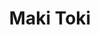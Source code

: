 ---
layout: place
title: Maki Toki
permalink: /texas/austin/maki-toki.html
stateAbbr: TX
stateName: Texas
cityName: Austin
seo:
  type: restaurant
  links: http://www.makitoki.com/
place_id: ChIJsaf4dfjLRIYRuMqneejhFXg
photos:
  - name: >-
      places/ChIJsaf4dfjLRIYRuMqneejhFXg/photos/AeeoHcINTrMax_kD52UDq7aliZ-lCnoQC1ZNQU_JNh-SQlScVERgAoyPgz6Wi1ADuJxUCvDpvynHj22LWiUDsRn6s2mEkizZ0tpPOgHGqvbEEkjaZ19E-gsj3Yt-GCs1VX3_PncZyh5lZmGOfwyOAFHyBpt6K64GJ-3NvyEB04bmjan7Bi6veKfEriuK5Z8LZMjhoTJDZQd8zSWFisbhFGfONhXyGgh6beYdYr1FicXcseYzOFKQwQ0pQu_C36DftJkz-TumS30HKxIMFRH5XObc1cxzAiKLXYpFqJ0VxXTz64tzSWs4zYoVk8Ya2fZsTtciFB-QUTAz5BGlj33sUhB1LOKE9iWCedjDI4A9l-HVawpXrRDPLpgVV-VaLYcRT1J0P1X1t6QLMcDHKHy0b2058G6qLFrHz8jGwv8Ip7fqGjvLtV5E
    widthPx: 3456
    heightPx: 4608
    authorAttributions:
      - displayName: Jeffrey Sung
        uri: https://maps.google.com/maps/contrib/113627148719041712054
        photoUri: >-
          https://lh3.googleusercontent.com/a-/ALV-UjU8iprk1uvcy_hIrlY-b5q3Xlqiv21SCyfgTJYnhkpbKt1dK4NfBQ=s100-p-k-no-mo
    flagContentUri: >-
      https://www.google.com/local/imagery/report/?cb_client=maps_api_places.places_api&image_key=!1e10!2sCIHM0ogKEICAgID4r4un2AE&hl=en-US
    googleMapsUri: >-
      https://www.google.com/maps/place//data=!3m4!1e2!3m2!1sCIHM0ogKEICAgID4r4un2AE!2e10!4m2!3m1!1s0x8644cbf875f8a7b1:0x7815e1e879a7cab8
  - name: >-
      places/ChIJsaf4dfjLRIYRuMqneejhFXg/photos/AeeoHcJbZnRgLeSLsMwt9DfbskeOB77h3nlAQMNJh2Qlo0_mfOMcK9Tm4fWd3Kmf71GQuqHz9w05JPgUXqxxEbqhZ86S3LG_SFdb87i2Ccc95FrU_vyTVRy0gXSfY0MQlGQkvyp8fYLHcz00wiZ3onv5kmwt6FcLBmxpcE6UpVYm7G-qiGkaEUyMXDG0m6uH4msEFoS1jDg7kKlbDAKvZRRbD-2tgrXxdFZv0vq-OAk_GQxtSzMobQL_LazYniHuX1twKtQRjaowLQpY_uwYWP0hcXtwQmUaV_WUoukaK9N9tGkdkA
    widthPx: 1290
    heightPx: 2293
    authorAttributions:
      - displayName: Maki Toki
        uri: https://maps.google.com/maps/contrib/118216287175441672557
        photoUri: >-
          https://lh3.googleusercontent.com/a/ACg8ocJJoGhadzaCbZQRuA4ts-HPIM9j4beO2x3-pc7j-SEHQqJFRw=s100-p-k-no-mo
    flagContentUri: >-
      https://www.google.com/local/imagery/report/?cb_client=maps_api_places.places_api&image_key=!1e10!2sAF1QipOqf6IHtAHGhdUixiOn1alfFEs9Y9pjtEmPuR91&hl=en-US
    googleMapsUri: >-
      https://www.google.com/maps/place//data=!3m4!1e2!3m2!1sAF1QipOqf6IHtAHGhdUixiOn1alfFEs9Y9pjtEmPuR91!2e10!4m2!3m1!1s0x8644cbf875f8a7b1:0x7815e1e879a7cab8
  - name: >-
      places/ChIJsaf4dfjLRIYRuMqneejhFXg/photos/AeeoHcJ92DXlSbUn_7G74FU-97RjoRwQZAA47kOCpEJ43iejeIy0Jp4ot6U2jUS9vLvRUOeMcByh2gWgo7-dV3e8FAfGvOqQWnQ_WIHyKl6ZxlF1-2YyG3CaszH94L_l6S0qdyrciRx19Vaky8FuM1znqVkiS8xjKRqRSC8X-Z2Wnx9EcogsMgozMHzEYkORfXOx3RZ-wMhzayKn537d4kqn5yChdjhE6L5dhFa51hycxMg6-KpNrDIEr2OsZxmtifawcDlPAE0i2_7-VHaySj5W74RFMm2_q0WDamOhsfsxJO_0so1grCAhokGwKdu1GHrlQFGL9t_0B8_wmXhzaxBRkDMeCsAokd1hwvS8Ofzk2za06-4KlZhdv2r15FNHbxGeHL_BDeL7GMlE7PhAlifx45oW8AKv2VzOMBxq_6J-lHxb1A
    widthPx: 3024
    heightPx: 4032
    authorAttributions:
      - displayName: Abigail Delos Reyes
        uri: https://maps.google.com/maps/contrib/115712938685168129415
        photoUri: >-
          https://lh3.googleusercontent.com/a-/ALV-UjVUT_FHUyFKVfn45lBek185GcLkCQ1ieoqod13OAW8eL0LqkvhhHw=s100-p-k-no-mo
    flagContentUri: >-
      https://www.google.com/local/imagery/report/?cb_client=maps_api_places.places_api&image_key=!1e10!2sCIHM0ogKEICAgICL0_ixXg&hl=en-US
    googleMapsUri: >-
      https://www.google.com/maps/place//data=!3m4!1e2!3m2!1sCIHM0ogKEICAgICL0_ixXg!2e10!4m2!3m1!1s0x8644cbf875f8a7b1:0x7815e1e879a7cab8
  - name: >-
      places/ChIJsaf4dfjLRIYRuMqneejhFXg/photos/AeeoHcLpnZGwSRGJRudU2qbX5mGPnp9-ZX0L5NhL51T1AmmxUGu6UP2-0WcSme8-X-ohEJN2_Yum3y_6cx6hkv4SUUW2cm1G_A7wM-nXAtPf5kzUHmao_cIvBD26Sgod9wiXPxsuWgEfWxqvHij4tFlw1BLxnjYY8DfWBC1UmAD3MxjDvcmMNEyi1z5fjCHLN3o_Du1JTOkMXthgWBIML8LIdTO9Yj4WDDNeS7t0UbkWSdWYkkCpwqFhejF9unrgtqvtlMtkQKpeHct6gy6eR2ZGRhPxIdQZtoBZip2wNOB2GPRnX4eYt95fzZU6DDw_9kJCOX8PZ4YuSJs1up6DmzSMb7fvCrmZQZHu2LYHklEJXR5rKBuPv0tYMqDzIC4o1k3yoKrQXB5iFBhJx6Gy-Tnx-1dk-MtAnFmXae2wmaX85mR0tg
    widthPx: 4032
    heightPx: 3024
    authorAttributions:
      - displayName: Jeff Stilwell
        uri: https://maps.google.com/maps/contrib/108314497537795232836
        photoUri: >-
          https://lh3.googleusercontent.com/a-/ALV-UjV1vX6rpZqt_9i-YXQ4AVBo6SKNyIFS_QRXgLqHHde8bM71uEVDgA=s100-p-k-no-mo
    flagContentUri: >-
      https://www.google.com/local/imagery/report/?cb_client=maps_api_places.places_api&image_key=!1e10!2sCIHM0ogKEICAgIDp2MGdJQ&hl=en-US
    googleMapsUri: >-
      https://www.google.com/maps/place//data=!3m4!1e2!3m2!1sCIHM0ogKEICAgIDp2MGdJQ!2e10!4m2!3m1!1s0x8644cbf875f8a7b1:0x7815e1e879a7cab8
  - name: >-
      places/ChIJsaf4dfjLRIYRuMqneejhFXg/photos/AeeoHcJP_Ii4kqvvRefPd_C4BrQfKCezofISAVp3f6DIEDNBfe5JdpSZ_bwq0DAcpMOs68BR90MliWYe0PBz-LjIr9ePNzcvuZ2s_svDt5OB6mkD87SWdMH9Rz54TcksR9wlsKMW92GQ6NcOyaHoRi-UlJZ8FRFXWje_6QolvbSoZsILvunm0V2zvR2yNO8PjB2NglAPMlQrF2ZDMbEC0SoqJ_av1NZIdgJeFbyemDLRwAlxFFLTnY-zx3vEAnHf0usH0NoRxomZBrK40LzSsugnbJ3PwboNaZHhaGGJDGvdGiYTJTlNNmTe_z3mVf6EqSRmjakAGdLnRaO2eOeqA4-geWe7cu-wQSRtGTdHsEpv2BONFewy_UA_IY_SVtlIceZ1KPHOqZ38NPsvsWCVPMJrBUyEg4O1SVzDSFfuu5zBnu3M_g
    widthPx: 4032
    heightPx: 3024
    authorAttributions:
      - displayName: Joshua Jefferies
        uri: https://maps.google.com/maps/contrib/111649933693524872836
        photoUri: >-
          https://lh3.googleusercontent.com/a-/ALV-UjXNDZOsN7-pjnvU_EH5CY-lCCDYjHkAqxmQaR_xkOM400gDfQ2P=s100-p-k-no-mo
    flagContentUri: >-
      https://www.google.com/local/imagery/report/?cb_client=maps_api_places.places_api&image_key=!1e10!2sCIHM0ogKEICAgICVwKmAdA&hl=en-US
    googleMapsUri: >-
      https://www.google.com/maps/place//data=!3m4!1e2!3m2!1sCIHM0ogKEICAgICVwKmAdA!2e10!4m2!3m1!1s0x8644cbf875f8a7b1:0x7815e1e879a7cab8
  - name: >-
      places/ChIJsaf4dfjLRIYRuMqneejhFXg/photos/AeeoHcJ_8DNpUVb1MTbsJ4uouH46zMbEW1rc0o5MuhK9__l8js7iWFsc5yyiqt4KKmAgKtJFAKzm_r7MmaDuwpTN5Ct1bpEM3T8Oorc9mVqEMxtE3ilcZJSHr_4KnqjgLn75QxOaFH8ZLC5_1XjHgeJCOhEdA9UyJn4438SW_eSTCReGtpNdDNyThBpoguJcnukA_6pC1E5wcG4xaT2SttSUBtAyyIb4pA1pS9wKnNefYf2imyvitV-7Qnr36Z5phR9uffKYYzBltCLNCZ-84VAZ79p2gVn-zPp3iORtMu6NAnkMvMnVmvdZjQYgVwqvc8iAAP9gx2C5D1wuOv0L-j6NSVOC9S3xa97RQXc5JqTNh6aMVPAboDhs8rLuSrKfCALuQUFkihZMpeEbkrAgHVLtqdaPk_81p9nJQs9qw8KU6I6hFtvs
    widthPx: 4032
    heightPx: 3024
    authorAttributions:
      - displayName: Jeff Stilwell
        uri: https://maps.google.com/maps/contrib/108314497537795232836
        photoUri: >-
          https://lh3.googleusercontent.com/a-/ALV-UjV1vX6rpZqt_9i-YXQ4AVBo6SKNyIFS_QRXgLqHHde8bM71uEVDgA=s100-p-k-no-mo
    flagContentUri: >-
      https://www.google.com/local/imagery/report/?cb_client=maps_api_places.places_api&image_key=!1e10!2sCIHM0ogKEICAgIDp2MGX_AE&hl=en-US
    googleMapsUri: >-
      https://www.google.com/maps/place//data=!3m4!1e2!3m2!1sCIHM0ogKEICAgIDp2MGX_AE!2e10!4m2!3m1!1s0x8644cbf875f8a7b1:0x7815e1e879a7cab8
  - name: >-
      places/ChIJsaf4dfjLRIYRuMqneejhFXg/photos/AeeoHcLzvWzeeHbRQGI0m9qpEDyNGkjgA5w4sasyrJuOuOD8py_pGP6KL88uBUHT2LHAZNKHPAc4E3GqxaXM7P07guTayOQU3eWrqr0JgZm8_Dt0_6lNgcT5inWeBpTlUoEXAPllTx-O7qKllbj1uYwmkjRHTHW74Hi7E6vZ-QW4sU4Rc8t7YJBQyCChMpGx-zD4htHURP_XDTvIKf2W3V_ewD8uxeJWPisrOibo6EOZpH6K6GeyDaklQgSWruHfDGKsWtwSYkEPuW57faWFv8AffPQ9hfRLzUjb7YIuaHa2NseZMox5TQ2Y-l_bMVO4NrmBqgKHDDZyuzR7CkeBJh4d34IxdytsJt3hsQiMRUethBTcrA4Vaa47OBgd7ryqo_ZLPEziv4wAbrew8XIkTJxaRIZOCf5h7CEFD0k5wc_CmxVvYn2j
    widthPx: 3024
    heightPx: 4032
    authorAttributions:
      - displayName: Abigail Delos Reyes
        uri: https://maps.google.com/maps/contrib/115712938685168129415
        photoUri: >-
          https://lh3.googleusercontent.com/a-/ALV-UjVUT_FHUyFKVfn45lBek185GcLkCQ1ieoqod13OAW8eL0LqkvhhHw=s100-p-k-no-mo
    flagContentUri: >-
      https://www.google.com/local/imagery/report/?cb_client=maps_api_places.places_api&image_key=!1e10!2sCIHM0ogKEICAgICL0_ix3gE&hl=en-US
    googleMapsUri: >-
      https://www.google.com/maps/place//data=!3m4!1e2!3m2!1sCIHM0ogKEICAgICL0_ix3gE!2e10!4m2!3m1!1s0x8644cbf875f8a7b1:0x7815e1e879a7cab8
  - name: >-
      places/ChIJsaf4dfjLRIYRuMqneejhFXg/photos/AeeoHcKDF-NotC4CA7ol39paL3ZZo47CZDOJhCTZIYCVvDipbnblX3mfZIC9iIJtjUHCFb9PybQ4jgNbn0Xgpx3TmTCeGEkfSR4NUeaE3RGWDSzxtsuzVolMtHr-MR9lwwe_amw6tPTJfENsNwtLttg9iILNGCuRSPHaZ7IDnRbiCOFJXI2ljAnn9mRT5GEXNsDO2Ji-jfz8JYprcp3igf0PiTWLYHsGJt7O2msMpa2rCaHd9vczvJRYNg_OUicAfq0CfBBOp5m_srmiFTa40wdmZCXp6x0HVobO6SmZLuzf_Ki8Anqnhapd5wRacMA9B7BU1G7fXjIbXX1_kPO1PwuiQkuJACSgjK7rIG_0sItSklm9Oijo6GR_Zpl2BzPVwqo_nVpXpnfWEJFLb_0--GZQLNX0G5gbSybU1986njhkJLI
    widthPx: 4032
    heightPx: 3024
    authorAttributions:
      - displayName: Sanny
        uri: https://maps.google.com/maps/contrib/115043004021705182642
        photoUri: >-
          https://lh3.googleusercontent.com/a-/ALV-UjV4swjv9hkhjTfFQPIoB4a543nuOnOu2Py3c1WXQ5azvlrOJUg=s100-p-k-no-mo
    flagContentUri: >-
      https://www.google.com/local/imagery/report/?cb_client=maps_api_places.places_api&image_key=!1e10!2sCIHM0ogKEICAgICR0IDfHA&hl=en-US
    googleMapsUri: >-
      https://www.google.com/maps/place//data=!3m4!1e2!3m2!1sCIHM0ogKEICAgICR0IDfHA!2e10!4m2!3m1!1s0x8644cbf875f8a7b1:0x7815e1e879a7cab8
  - name: >-
      places/ChIJsaf4dfjLRIYRuMqneejhFXg/photos/AeeoHcK-N9Dqq0sDyHZPjS9rjYYffO_bVCkMkKEULnC4CKRZi0Ctmj8UXxaVd90LfUtE86Qh0494YzlwnLgJi6VM7HKL9BrbN0Uv3WQeP7cUrbXje5jcpQ2cSD35Z2zlLbUQYcEr5ODZKVrP0X2buaW-8KWoW-Yi8HEWklRnytmf7r8KFcx993PsnMC1s9mw6Cask71_TzI7h3_w7UPK_RbcKLrrJXEWjxHY7wsqxjJT-t773schfIwOw-eQYa9YlzSlj5AjWRBCeWTNGXejvm38Le4Zr0Z-v0XnrbR6UbWsI6oknww-OuHTXU8DG_nUAnfj_FG2xYNz707og4Vr6jVWLGB6EjktWuM741wxURe-MfYQLFxEk8yk-CJf7BDHFzGlP5EKoagCz3amgWyAp_RerxrfDwrF1x7TKeOxuB64Jyi2pg
    widthPx: 4000
    heightPx: 2252
    authorAttributions:
      - displayName: felix brigante
        uri: https://maps.google.com/maps/contrib/108445088886659770967
        photoUri: >-
          https://lh3.googleusercontent.com/a-/ALV-UjXqeHXqdDSD9lZdLb3Yfj0jXSC-ZaxMC-q-Wd-pm8HLXgowl8rTug=s100-p-k-no-mo
    flagContentUri: >-
      https://www.google.com/local/imagery/report/?cb_client=maps_api_places.places_api&image_key=!1e10!2sCIHM0ogKEICAgIC2rcmdfQ&hl=en-US
    googleMapsUri: >-
      https://www.google.com/maps/place//data=!3m4!1e2!3m2!1sCIHM0ogKEICAgIC2rcmdfQ!2e10!4m2!3m1!1s0x8644cbf875f8a7b1:0x7815e1e879a7cab8
  - name: >-
      places/ChIJsaf4dfjLRIYRuMqneejhFXg/photos/AeeoHcKDgJ5XPbdU0w5XXIX7lSELAttNb-K8skBvgCd_t8AKqTTtuEU_cyVRZ1WieCAXqqM3Gw5oHJv2OMTZEb3T6ZH_YUR-77Oohrz2kGdYkONfrs9nTYbe03GUx4HtOtJlznv5ZFl3v3zcjy6BmWqDnjoUPqRT82LDIbmIeeIERJ2_tgGCNAsmw144_vsWJuP7hpBHtBDK1UBXVAOPjlFSzVebsuiY_KmkBjAZvrtz9t2HtrkEn6VxDLr3BdnjYZcVZgBSOU65YOnFN6HZklsi_EW_PgHQb5ayR5_M789uXhBrc0dOUWdzsCookVPtEtZIgu6L5ZgaiN2W47is8c8F3duxfB_4fJg4X7AUoYczCRiX414Qh7ljfjNguHq9PvNJ4Y9-MOJpb1FP1msjV22rETmPZtyjSZ-OSG1CNsH9u4_688c9
    widthPx: 2646
    heightPx: 3529
    authorAttributions:
      - displayName: Tima Shabani
        uri: https://maps.google.com/maps/contrib/109034720609304403276
        photoUri: >-
          https://lh3.googleusercontent.com/a-/ALV-UjUc9JZg-gnxyK57s60HkWm-btFqvlQjgNgbLV5GtodEuFz5cbD7=s100-p-k-no-mo
    flagContentUri: >-
      https://www.google.com/local/imagery/report/?cb_client=maps_api_places.places_api&image_key=!1e10!2sCIHM0ogKEICAgICRq7_ErAE&hl=en-US
    googleMapsUri: >-
      https://www.google.com/maps/place//data=!3m4!1e2!3m2!1sCIHM0ogKEICAgICRq7_ErAE!2e10!4m2!3m1!1s0x8644cbf875f8a7b1:0x7815e1e879a7cab8
address: '1910 W Braker Ln #300, Austin, TX 78758, USA'
street: '1910 W Braker Ln #300'
city: Austin
state: TX
zip: '78758'
country: USA
neighborhood: Gracy Woods
latitude: '30.393084'
longitude: '-97.706933'
accessibility_options:
  wheelchairAccessibleParking: true
  wheelchairAccessibleEntrance: true
  wheelchairAccessibleRestroom: true
  wheelchairAccessibleSeating: true
business_status: OPERATIONAL
name: Maki Toki
google_maps_links:
  directionsUri: >-
    https://www.google.com/maps/dir//''/data=!4m7!4m6!1m1!4e2!1m2!1m1!1s0x8644cbf875f8a7b1:0x7815e1e879a7cab8!3e0
  placeUri: https://maps.google.com/?cid=8653070647651977912
  writeAReviewUri: >-
    https://www.google.com/maps/place//data=!4m3!3m2!1s0x8644cbf875f8a7b1:0x7815e1e879a7cab8!12e1
  reviewsUri: >-
    https://www.google.com/maps/place//data=!4m4!3m3!1s0x8644cbf875f8a7b1:0x7815e1e879a7cab8!9m1!1b1
  photosUri: >-
    https://www.google.com/maps/place//data=!4m3!3m2!1s0x8644cbf875f8a7b1:0x7815e1e879a7cab8!10e5
primary_type: Sushi Restaurant
opening_hours:
  openNow: true
  periods:
    - open:
        day: 1
        hour: 11
        minute: 0
      close:
        day: 2
        hour: 0
        minute: 0
    - open:
        day: 2
        hour: 11
        minute: 0
      close:
        day: 3
        hour: 0
        minute: 0
    - open:
        day: 3
        hour: 11
        minute: 0
      close:
        day: 4
        hour: 0
        minute: 0
    - open:
        day: 4
        hour: 11
        minute: 0
      close:
        day: 5
        hour: 0
        minute: 0
    - open:
        day: 5
        hour: 11
        minute: 0
      close:
        day: 6
        hour: 0
        minute: 0
    - open:
        day: 6
        hour: 16
        minute: 30
      close:
        day: 0
        hour: 0
        minute: 0
  weekdayDescriptions:
    - 'Monday: 11:00 AM – 12:00 AM'
    - 'Tuesday: 11:00 AM – 12:00 AM'
    - 'Wednesday: 11:00 AM – 12:00 AM'
    - 'Thursday: 11:00 AM – 12:00 AM'
    - 'Friday: 11:00 AM – 12:00 AM'
    - 'Saturday: 4:30 PM – 12:00 AM'
    - 'Sunday: Closed'
  nextCloseTime: '2025-05-04T05:00:00Z'
secondary_opening_hours:
  - openNow: true
    periods:
      - open:
          day: 1
          hour: 16
          minute: 30
        close:
          day: 1
          hour: 19
          minute: 0
      - open:
          day: 2
          hour: 16
          minute: 30
        close:
          day: 2
          hour: 19
          minute: 0
      - open:
          day: 3
          hour: 16
          minute: 30
        close:
          day: 3
          hour: 19
          minute: 0
      - open:
          day: 4
          hour: 16
          minute: 30
        close:
          day: 4
          hour: 19
          minute: 0
      - open:
          day: 5
          hour: 16
          minute: 30
        close:
          day: 5
          hour: 19
          minute: 0
      - open:
          day: 6
          hour: 16
          minute: 30
        close:
          day: 6
          hour: 19
          minute: 0
    weekdayDescriptions:
      - 'Monday: 4:30 – 7:00 PM'
      - 'Tuesday: 4:30 – 7:00 PM'
      - 'Wednesday: 4:30 – 7:00 PM'
      - 'Thursday: 4:30 – 7:00 PM'
      - 'Friday: 4:30 – 7:00 PM'
      - 'Saturday: 4:30 – 7:00 PM'
      - 'Sunday: Closed'
    secondaryHoursType: HAPPY_HOUR
    nextCloseTime: '2025-05-04T00:00:00Z'
phone: (512) 832-0200
price_level: PRICE_LEVEL_INEXPENSIVE
price_range: $10 &ndash; $20
rating: '4.1'
rating_count: 488
website: http://www.makitoki.com/
description: >-
  Discover Maki Toki Sushi in Austin, TX$$$Maki Toki in Austin, TX, stands out
  as a casual spot for enjoying a variety of fresh sushi rolls and bento boxes,
  making it a go-to choice for those seeking Japanese-inspired dining. The
  restaurant offers an inviting atmosphere with options like all-you-can-eat
  selections and happy-hour deals, appealing to both quick lunches and relaxed
  evenings. Accessibility features such as wheelchair-friendly entrances and
  seating ensure a welcoming experience for everyone, while ample parking adds
  to the convenience. With its focus on flavorful dishes and affordable pricing,
  this sushi restaurant near you provides a satisfying blend of quality and
  value for locals and visitors alike.
generative_summary: >-
  Discover Maki Toki Sushi in Austin, TX$$$Maki Toki in Austin, TX, stands out
  as a casual spot for enjoying a variety of fresh sushi rolls and bento boxes,
  making it a go-to choice for those seeking Japanese-inspired dining. The
  restaurant offers an inviting atmosphere with options like all-you-can-eat
  selections and happy-hour deals, appealing to both quick lunches and relaxed
  evenings. Accessibility features such as wheelchair-friendly entrances and
  seating ensure a welcoming experience for everyone, while ample parking adds
  to the convenience. With its focus on flavorful dishes and affordable pricing,
  this sushi restaurant near you provides a satisfying blend of quality and
  value for locals and visitors alike.
generative_disclosure: Summarized by AI using the Grok-3-Mini model.
reviews:
  - name: >-
      places/ChIJsaf4dfjLRIYRuMqneejhFXg/reviews/ChZDSUhNMG9nS0VJQ0FnSUNSdkltR0xREAE
    relativePublishTimeDescription: 2 years ago
    rating: 5
    text:
      text: >-
        Maki Toki was the first restaurant I tried sushi at and I will never
        need to try anywhere else. My mind was blown beyond expectations with
        the selection of sushi available, the amazing customer service, and the
        high quality sushi that is served. This is one of the best family owned
        restaurants in the Austin area and not just when it comes to sushi. Our
        server Tima has provided excellent and thorough service for us time and
        time again. My favorite aspect of Maki Toki is how beautifully the food
        is presented on every occasion AND they have the best tasting/strongest
        margaritas you can find.
      languageCode: en
    originalText:
      text: >-
        Maki Toki was the first restaurant I tried sushi at and I will never
        need to try anywhere else. My mind was blown beyond expectations with
        the selection of sushi available, the amazing customer service, and the
        high quality sushi that is served. This is one of the best family owned
        restaurants in the Austin area and not just when it comes to sushi. Our
        server Tima has provided excellent and thorough service for us time and
        time again. My favorite aspect of Maki Toki is how beautifully the food
        is presented on every occasion AND they have the best tasting/strongest
        margaritas you can find.
      languageCode: en
    authorAttribution:
      displayName: Erryn R
      uri: https://www.google.com/maps/contrib/112212981334274282916/reviews
      photoUri: >-
        https://lh3.googleusercontent.com/a/ACg8ocI-DqLhQyyJ5Mi7MKQ4clcHQfFVmjWpfZRG1vLAXHbUGoq5LA=s128-c0x00000000-cc-rp-mo
    publishTime: '2023-03-27T22:24:30.919728Z'
    flagContentUri: >-
      https://www.google.com/local/review/rap/report?postId=ChZDSUhNMG9nS0VJQ0FnSUNSdkltR0xREAE&d=17924085&t=1
    googleMapsUri: >-
      https://www.google.com/maps/reviews/data=!4m6!14m5!1m4!2m3!1sChZDSUhNMG9nS0VJQ0FnSUNSdkltR0xREAE!2m1!1s0x8644cbf875f8a7b1:0x7815e1e879a7cab8
  - name: >-
      places/ChIJsaf4dfjLRIYRuMqneejhFXg/reviews/ChdDSUhNMG9nS0VJQ0FnSURILWZiOTdRRRAB
    relativePublishTimeDescription: 7 months ago
    rating: 1
    text:
      text: >-
        Ordered takeout. Immediately get a message that says they are super busy
        and the order will take 45 minutes. Unfortunately for them I was sitting
        outside and could see the restaurant completely empty. I go in after 15
        minutes and they have the order out immediately and the girl smirks at
        me and says "made fresh just for you". Who says that? Give them the
        benefit of the doubt? Nope. Food was old and chewy and clearly been
        sitting out and tasted kind of sour. On top of all that I paid
        ridiculous fees to order online. Never going back.
      languageCode: en
    originalText:
      text: >-
        Ordered takeout. Immediately get a message that says they are super busy
        and the order will take 45 minutes. Unfortunately for them I was sitting
        outside and could see the restaurant completely empty. I go in after 15
        minutes and they have the order out immediately and the girl smirks at
        me and says "made fresh just for you". Who says that? Give them the
        benefit of the doubt? Nope. Food was old and chewy and clearly been
        sitting out and tasted kind of sour. On top of all that I paid
        ridiculous fees to order online. Never going back.
      languageCode: en
    authorAttribution:
      displayName: D S
      uri: https://www.google.com/maps/contrib/106104690030864358601/reviews
      photoUri: >-
        https://lh3.googleusercontent.com/a-/ALV-UjWj04x1yJIwlktGWZse0EJRBXXmW7VX3RY5VS6CdTq7dfsqtsNx=s128-c0x00000000-cc-rp-mo
    publishTime: '2024-09-18T01:13:06.890437Z'
    flagContentUri: >-
      https://www.google.com/local/review/rap/report?postId=ChdDSUhNMG9nS0VJQ0FnSURILWZiOTdRRRAB&d=17924085&t=1
    googleMapsUri: >-
      https://www.google.com/maps/reviews/data=!4m6!14m5!1m4!2m3!1sChdDSUhNMG9nS0VJQ0FnSURILWZiOTdRRRAB!2m1!1s0x8644cbf875f8a7b1:0x7815e1e879a7cab8
  - name: >-
      places/ChIJsaf4dfjLRIYRuMqneejhFXg/reviews/ChZDSUhNMG9nS0VJQ0FnSUNMMF9peGJnEAE
    relativePublishTimeDescription: 10 months ago
    rating: 3
    text:
      text: >-
        This is the first established that I have encountered that has a
        separate menu for their AYCE items, which is more limited. I had to
        constantly compare the two menus to see if the rolls I wanted was AYCE.
        It was a good place to try and a good time for date night.
      languageCode: en
    originalText:
      text: >-
        This is the first established that I have encountered that has a
        separate menu for their AYCE items, which is more limited. I had to
        constantly compare the two menus to see if the rolls I wanted was AYCE.
        It was a good place to try and a good time for date night.
      languageCode: en
    authorAttribution:
      displayName: Abigail Delos Reyes
      uri: https://www.google.com/maps/contrib/115712938685168129415/reviews
      photoUri: >-
        https://lh3.googleusercontent.com/a-/ALV-UjVUT_FHUyFKVfn45lBek185GcLkCQ1ieoqod13OAW8eL0LqkvhhHw=s128-c0x00000000-cc-rp-mo-ba3
    publishTime: '2024-06-22T21:56:10.681694Z'
    flagContentUri: >-
      https://www.google.com/local/review/rap/report?postId=ChZDSUhNMG9nS0VJQ0FnSUNMMF9peGJnEAE&d=17924085&t=1
    googleMapsUri: >-
      https://www.google.com/maps/reviews/data=!4m6!14m5!1m4!2m3!1sChZDSUhNMG9nS0VJQ0FnSUNMMF9peGJnEAE!2m1!1s0x8644cbf875f8a7b1:0x7815e1e879a7cab8
  - name: >-
      places/ChIJsaf4dfjLRIYRuMqneejhFXg/reviews/ChdDSUhNMG9nS0VJQ0FnSUNWd0ttQTFBRRAB
    relativePublishTimeDescription: a year ago
    rating: 1
    text:
      text: >-
        Honestly one of the worst meals I’ve ever eaten.


        I’m not sure the restaurant owner has any idea what “tempura” means. Or
        “katsu”. Or “sushi” for that matter.


        I ordered a tonkatsu bento. Even the rice was awful: it was freaking
        *minute rice*. Yes, that’s right, a 22 dollar “Japanese” meal came with
        instant rice, and it wasn’t even shortgrained rice. Instead of katsu
        sauce, it included some rank pink sauce (NOT yumyum sauce, as I had
        initially hoped). Instead it veggie tempura, it came with three pieces
        of oily fried vegetables with no panko anywhere on them. The katsu
        itself was also foul, drenched in old oil and breaded in some stuffy,
        dense garbage instead of panko.


        Even the California roll managed to be pointless, though perhaps that
        was due to not even coming out with wasabi.


        And the prices? Like, I can’t cut them a break, I paid 30 dollars for
        lunch with a soda. The only way you’re hitting that 10-20 dollar range
        the google page claims is if you just order miso soup and don’t leave a
        tip.


        Abysmal. I hate to be so negative but there was ***nothing*** redeeming
        about this. Not a single decent item.
      languageCode: en
    originalText:
      text: >-
        Honestly one of the worst meals I’ve ever eaten.


        I’m not sure the restaurant owner has any idea what “tempura” means. Or
        “katsu”. Or “sushi” for that matter.


        I ordered a tonkatsu bento. Even the rice was awful: it was freaking
        *minute rice*. Yes, that’s right, a 22 dollar “Japanese” meal came with
        instant rice, and it wasn’t even shortgrained rice. Instead of katsu
        sauce, it included some rank pink sauce (NOT yumyum sauce, as I had
        initially hoped). Instead it veggie tempura, it came with three pieces
        of oily fried vegetables with no panko anywhere on them. The katsu
        itself was also foul, drenched in old oil and breaded in some stuffy,
        dense garbage instead of panko.


        Even the California roll managed to be pointless, though perhaps that
        was due to not even coming out with wasabi.


        And the prices? Like, I can’t cut them a break, I paid 30 dollars for
        lunch with a soda. The only way you’re hitting that 10-20 dollar range
        the google page claims is if you just order miso soup and don’t leave a
        tip.


        Abysmal. I hate to be so negative but there was ***nothing*** redeeming
        about this. Not a single decent item.
      languageCode: en
    authorAttribution:
      displayName: Joshua Jefferies
      uri: https://www.google.com/maps/contrib/111649933693524872836/reviews
      photoUri: >-
        https://lh3.googleusercontent.com/a-/ALV-UjXNDZOsN7-pjnvU_EH5CY-lCCDYjHkAqxmQaR_xkOM400gDfQ2P=s128-c0x00000000-cc-rp-mo
    publishTime: '2023-12-04T21:31:22.835785Z'
    flagContentUri: >-
      https://www.google.com/local/review/rap/report?postId=ChdDSUhNMG9nS0VJQ0FnSUNWd0ttQTFBRRAB&d=17924085&t=1
    googleMapsUri: >-
      https://www.google.com/maps/reviews/data=!4m6!14m5!1m4!2m3!1sChdDSUhNMG9nS0VJQ0FnSUNWd0ttQTFBRRAB!2m1!1s0x8644cbf875f8a7b1:0x7815e1e879a7cab8
  - name: >-
      places/ChIJsaf4dfjLRIYRuMqneejhFXg/reviews/ChZDSUhNMG9nS0VJQ0FnSUNmMjVEUkVREAE
    relativePublishTimeDescription: 4 months ago
    rating: 5
    text:
      text: >-
        Each piece was fresh, beautifully presented, and bursting with flavor. I
        especially loved the Dragon Roll and Sweet Stacy Roll. The Dragon Roll
        had the perfect balance of flavors with its rich eel and avocado, while
        the Sweet Stacy Roll was a delightful mix of sweetness and savory
        goodness that I couldn’t stop raving about. Every bite was a treat
      languageCode: en
    originalText:
      text: >-
        Each piece was fresh, beautifully presented, and bursting with flavor. I
        especially loved the Dragon Roll and Sweet Stacy Roll. The Dragon Roll
        had the perfect balance of flavors with its rich eel and avocado, while
        the Sweet Stacy Roll was a delightful mix of sweetness and savory
        goodness that I couldn’t stop raving about. Every bite was a treat
      languageCode: en
    authorAttribution:
      displayName: Vicki Tamra
      uri: https://www.google.com/maps/contrib/100192430325210155741/reviews
      photoUri: >-
        https://lh3.googleusercontent.com/a/ACg8ocK84d2ENUkxjos9OTBY3meFOAlUQUoHQ2MfR4TbhTby6V_Wvw=s128-c0x00000000-cc-rp-mo
    publishTime: '2025-01-01T21:15:38.210380Z'
    flagContentUri: >-
      https://www.google.com/local/review/rap/report?postId=ChZDSUhNMG9nS0VJQ0FnSUNmMjVEUkVREAE&d=17924085&t=1
    googleMapsUri: >-
      https://www.google.com/maps/reviews/data=!4m6!14m5!1m4!2m3!1sChZDSUhNMG9nS0VJQ0FnSUNmMjVEUkVREAE!2m1!1s0x8644cbf875f8a7b1:0x7815e1e879a7cab8
review_summary: >-
  What Customers Are Saying About This Spot$$$Visitors often rave about the
  fresh and flavorful sushi rolls that make meals here a highlight, with many
  appreciating the creative presentations and tasty combinations that keep
  things exciting. While some note occasional wait times or inconsistencies in
  food preparation, the overall vibe leans positive, especially for groups
  enjoying the all-you-can-eat options or happy-hour specials. Folks love the
  variety that caters to different tastes, including vegetarian choices, and the
  solid portions that deliver good bang for the buck. In general, it's a solid
  pick for anyone craving top-rated sushi nearby, offering a mix of fun and
  satisfying experiences that encourage repeat visits.
review_disclosure: Summarized by AI using the Grok-3-Mini model.
parking_options:
  freeParkingLot: true
  freeStreetParking: true
  valetParking: false
payment_options:
  acceptsCreditCards: true
  acceptsDebitCards: true
  acceptsCashOnly: false
  acceptsNfc: true
allow_dogs: null
curbside_pickup: true
delivery: true
dine_in: true
good_for_children: true
good_for_groups: true
good_for_sports: true
live_music: false
menu_for_children: true
outdoor_seating: false
reservable: true
restroom: true
serves_beer: true
serves_breakfast: false
serves_brunch: false
serves_cocktails: true
serves_coffee: true
serves_dinner: true
serves_dessert: true
serves_lunch: true
serves_vegetarian_food: true
serves_wine: true
takeout: true
update_category: atmosphere
places_description: >-
  Contemporary sushi house providing specialty rolls & bento boxes, plus
  all-you-can-eat choices.

---